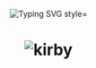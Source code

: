 <p align="center">
  <img src="https://readme-typing-svg.herokuapp.com?font=Courier+New&weight=500&size=35&pause=1000&color=FFFFFF&random=false&width=500&height=70&lines=print(Saludo);Holaa%2C+Soy+David;Hi%2C+I'm+David" alt="Typing SVG style="display:inline-block" />
</p>

<!--
**Tossy06/Tossy06** is a ✨ _special_ ✨ repository because its `README.md` (this file) appears on your GitHub profile.

Here are some ideas to get you started:

- 🔭 I’m currently working on ...
- 🌱 I’m currently learning ...
- 👯 I’m looking to collaborate on ...
- 🤔 I’m looking for help with ...
- 💬 Ask me about ...
- 📫 How to reach me: ...
- 😄 Pronouns: ...
- ⚡ Fun fact: ...
-->

<h1 align="center" >
  <img src="https://github.com/Tossy06/Tossy06/assets/167591175/18533877-2cfe-4a90-8b5e-35a2340be366" alt="kirby" margin = "20px">
</h1>




